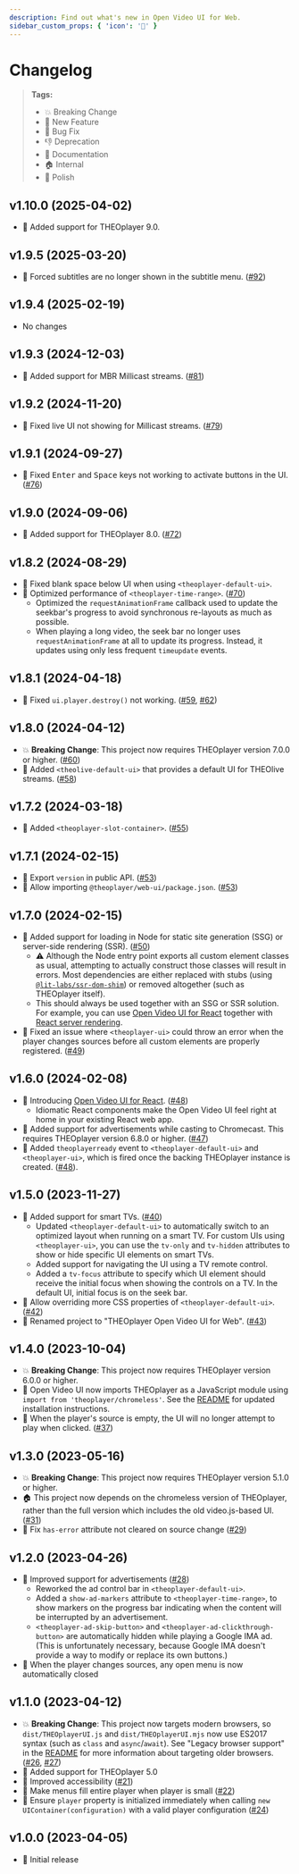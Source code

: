 ```yaml
---
description: Find out what's new in Open Video UI for Web.
sidebar_custom_props: { 'icon': '📰' }
---
```


# Changelog

> **Tags:**
>
> -   💥 Breaking Change
> -   🚀 New Feature
> -   🐛 Bug Fix
> -   👎 Deprecation
> -   📝 Documentation
> -   🏠 Internal
> -   💅 Polish

## v1.10.0 (2025-04-02)

-   🚀 Added support for THEOplayer 9.0.

## v1.9.5 (2025-03-20)

-   💅 Forced subtitles are no longer shown in the subtitle menu. ([#92](https://github.com/THEOplayer/web-ui/pull/92))

## v1.9.4 (2025-02-19)

-   No changes

## v1.9.3 (2024-12-03)

-   🚀 Added support for MBR Millicast streams. ([#81](https://github.com/THEOplayer/web-ui/pull/81))

## v1.9.2 (2024-11-20)

-   🐛 Fixed live UI not showing for Millicast streams. ([#79](https://github.com/THEOplayer/web-ui/pull/79))

## v1.9.1 (2024-09-27)

-   🐛 Fixed <kbd>Enter</kbd> and <kbd>Space</kbd> keys not working to activate buttons in the UI. ([#76](https://github.com/THEOplayer/web-ui/pull/76))

## v1.9.0 (2024-09-06)

-   🚀 Added support for THEOplayer 8.0. ([#72](https://github.com/THEOplayer/web-ui/pull/72))

## v1.8.2 (2024-08-29)

-   🐛 Fixed blank space below UI when using `<theoplayer-default-ui>`.
-   💅 Optimized performance of `<theoplayer-time-range>`. ([#70](https://github.com/THEOplayer/web-ui/issues/70))
    -   Optimized the `requestAnimationFrame` callback used to update the seekbar's progress
        to avoid synchronous re-layouts as much as possible.
    -   When playing a long video, the seek bar no longer uses `requestAnimationFrame` at all to update its progress.
        Instead, it updates using only less frequent `timeupdate` events.

## v1.8.1 (2024-04-18)

-   🐛 Fixed `ui.player.destroy()` not working. ([#59](https://github.com/THEOplayer/web-ui/issues/59), [#62](https://github.com/THEOplayer/web-ui/pull/62))

## v1.8.0 (2024-04-12)

-   💥 **Breaking Change**: This project now requires THEOplayer version 7.0.0 or higher. ([#60](https://github.com/THEOplayer/web-ui/pull/60))
-   🚀 Added `<theolive-default-ui>` that provides a default UI for THEOlive streams. ([#58](https://github.com/THEOplayer/web-ui/pull/58))

## v1.7.2 (2024-03-18)

-   🚀 Added `<theoplayer-slot-container>`. ([#55](https://github.com/THEOplayer/web-ui/pull/55))

## v1.7.1 (2024-02-15)

-   💅 Export `version` in public API. ([#53](https://github.com/THEOplayer/web-ui/pull/53))
-   💅 Allow importing `@theoplayer/web-ui/package.json`. ([#53](https://github.com/THEOplayer/web-ui/pull/53))

## v1.7.0 (2024-02-15)

-   🚀 Added support for loading in Node for static site generation (SSG) or server-side rendering (SSR). ([#50](https://github.com/THEOplayer/web-ui/pull/50))
    -   ⚠️ Although the Node entry point exports all custom element classes as usual, attempting to actually construct those classes will result in errors. Most dependencies are either replaced with stubs (using [`@lit-labs/ssr-dom-shim`](https://lit.dev/docs/ssr/dom-emulation/)) or removed altogether (such as THEOplayer itself).
    -   This should always be used together with an SSG or SSR solution. For example, you can use [Open Video UI for React](https://www.npmjs.com/package/@theoplayer/react-ui) together with [React server rendering](https://react.dev/reference/react-dom/server).
-   🐛 Fixed an issue where `<theoplayer-ui>` could throw an error when the player changes sources before all custom elements are properly registered. ([#49](https://github.com/THEOplayer/web-ui/pull/49))

## v1.6.0 (2024-02-08)

-   🚀 Introducing [Open Video UI for React](https://www.npmjs.com/package/@theoplayer/react-ui). ([#48](https://github.com/THEOplayer/web-ui/pull/48))
    -   Idiomatic React components make the Open Video UI feel right at home in your existing React web app.
-   🚀 Added support for advertisements while casting to Chromecast. This requires THEOplayer version 6.8.0 or higher. ([#47](https://github.com/THEOplayer/web-ui/pull/47))
-   🚀 Added `theoplayerready` event to `<theoplayer-default-ui>` and `<theoplayer-ui>`, which is fired once the backing THEOplayer instance is created. ([#48](https://github.com/THEOplayer/web-ui/pull/48)).

## v1.5.0 (2023-11-27)

-   🚀 Added support for smart TVs. ([#40](https://github.com/THEOplayer/web-ui/pull/40))
    -   Updated `<theoplayer-default-ui>` to automatically switch to an optimized layout when running on a smart TV.
        For custom UIs using `<theoplayer-ui>`, you can use the `tv-only` and `tv-hidden` attributes to show or hide specific UI elements on smart TVs.
    -   Added support for navigating the UI using a TV remote control.
    -   Added a `tv-focus` attribute to specify which UI element should receive the initial focus when showing the controls on a TV.
        In the default UI, initial focus is on the seek bar.
-   🚀 Allow overriding more CSS properties of `<theoplayer-default-ui>`. ([#42](https://github.com/THEOplayer/web-ui/pull/42))
-   💅 Renamed project to "THEOplayer Open Video UI for Web". ([#43](https://github.com/THEOplayer/web-ui/pull/43))

## v1.4.0 (2023-10-04)

-   💥 **Breaking Change**: This project now requires THEOplayer version 6.0.0 or higher.
-   🚀 Open Video UI now imports THEOplayer as a JavaScript module using `import from 'theoplayer/chromeless'`.
    See the [README](https://github.com/THEOplayer/web-ui/blob/v1.4.0/README.md#installation) for updated installation instructions.
-   🐛 When the player's source is empty, the UI will no longer attempt to play when clicked. ([#37](https://github.com/THEOplayer/web-ui/pull/37))

## v1.3.0 (2023-05-16)

-   💥 **Breaking Change**: This project now requires THEOplayer version 5.1.0 or higher.
-   🏠 This project now depends on the chromeless version of THEOplayer, rather than the full version which includes the old video.js-based UI. ([#31](https://github.com/THEOplayer/web-ui/pull/31))
-   🐛 Fix `has-error` attribute not cleared on source change ([#29](https://github.com/THEOplayer/web-ui/pull/29))

## v1.2.0 (2023-04-26)

-   🚀 Improved support for advertisements ([#28](https://github.com/THEOplayer/web-ui/pull/28))
    -   Reworked the ad control bar in `<theoplayer-default-ui>`.
    -   Added a `show-ad-markers` attribute to `<theoplayer-time-range>`, to show markers on the progress bar indicating when the content will be interrupted by an advertisement.
    -   `<theoplayer-ad-skip-button>` and `<theoplayer-ad-clickthrough-button>` are automatically hidden while playing a Google IMA ad. (This is unfortunately necessary, because Google IMA doesn't provide a way to modify or replace its own buttons.)
-   🐛 When the player changes sources, any open menu is now automatically closed

## v1.1.0 (2023-04-12)

-   💥 **Breaking Change**: This project now targets modern browsers, so `dist/THEOplayerUI.js` and `dist/THEOplayerUI.mjs` now use ES2017 syntax (such as `class` and `async`/`await`). See "Legacy browser support" in the [README](https://github.com/THEOplayer/web-ui/blob/v1.1.0/README.md) for more information about targeting older browsers. ([#26](https://github.com/THEOplayer/web-ui/issues/26), [#27](https://github.com/THEOplayer/web-ui/pull/27))
-   🚀 Added support for THEOplayer 5.0
-   💅 Improved accessibility ([#21](https://github.com/THEOplayer/web-ui/pull/21))
-   💅 Make menus fill entire player when player is small ([#22](https://github.com/THEOplayer/web-ui/pull/22))
-   🐛 Ensure `player` property is initialized immediately when calling `new UIContainer(configuration)` with a valid player configuration ([#24](https://github.com/THEOplayer/web-ui/pull/24))

## v1.0.0 (2023-04-05)

-   🚀 Initial release

